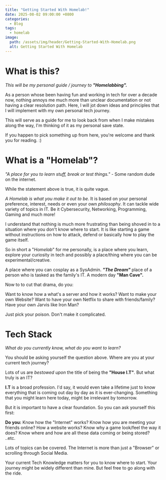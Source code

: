 ```yaml
---
title: "Getting Started With Homelab!"
date: 2025-08-02 09:00:00 +0800
categories:
  - Blog
tags:
  - homelab
image:
  path: /assets/img/header/Getting-Started-With-Homelab.png
  alt: Getting Started With Homelab
---
```

# What is this?
*This will be my personal guide / journey to **"Homelabbing".*** 

As a person whose been having fun and working in tech for over a decade now, nothing annoys me much more than unclear documentation or not having a clear resolution path. Here, I will jot down ideas and principles that I will implement with my own personal tech journey.

This will serve as a guide for me to look back from when I make mistakes along the way, I'm thinking of it as my personal save state. 

If you happen to pick something up from here, you're welcome and thank you for reading. :) 

# What is a "Homelab"?
*"A place for you to learn stuff, break or test things."* - Some random dude on the internet. 

While the statement above is true, it is quite vague. 

*A Homelab is what you make it out to be.* It is based on your personal preference, interest, needs or even your own *philosophy*. It can tackle wide variety of topics in IT. Be it Cybersecurity, Networking, Programming, Gaming and much more!

I understand that nothing is much more frustrating than being shoved in to a situation where you don't know where to start. It is like starting a game without instructions on how to attack, defend or basically how to play the game itself. 

So in short a "*Homelab*" for me personally, is a place where you learn, explore your curiosity in tech and possibly a place/thing where you can be experimental/creative. 

A place where you can cosplay as a SysAdmin. ***"The Dream"*** place of a person who is tasked as the family's IT. A modern day **"Man Cave".**

Now to to cut that drama, do you:

Want to know how a what's a server and how it works? 
Want to make your own Website? 
Want to have your own Netflix to share with friends/family? 
Have your own Jarvis like Iron Man? 

Just pick your poison. Don't make it complicated. 

# Tech Stack
*What do you currently know, what do you want to learn?* 

You should be asking yourself the question above. Where are you at your current tech journey? 

Lots of us are *bestowed* *upon* the title of being the **"House I.T"**. But what truly is an IT? 

**I.T** is a broad profession. I'd say, it would even take a lifetime just to know everything that is coming out day by day as it is ever-changing. Something that you might learn here today, might be irrelevant by tomorrow. 

But it is important to have a clear foundation. So you can ask yourself this first: 

**Do you:** 
Know how the "Internet" works? 
Know how you are meeting your friends online? How a website works?
Know why a game look/feel the way it does? 
Know where and how are all these data coming or being stored? 
..etc.

Lots of topics can be covered. The Internet is more than just a "Browser" or scrolling through Social Media. 

Your current Tech Knowledge matters for you to know where to start. Your journey might be widely different than mine. But feel free to go along with the ride. 
